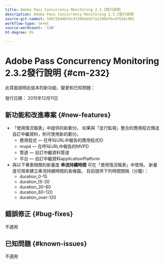 ```yaml
---
title: Adobe Pass Concurrency Monitoring 2.3.2發行說明
description: Adobe Pass Concurrency Monitoring 2.3.2發行說明
source-git-commit: 59672b44074c472094ed27a23d6bfbcd7654c901
workflow-type: tm+mt
source-wordcount: '130'
ht-degree: 0%

---
```



# Adobe Pass Concurrency Monitoring 2.3.2發行說明 {#cm-232}

此頁面說明此版本的新功能、變更和已知問題：

發行日期： 2015年12月11日

## 新功能和改進專案 {#new-features}

* 「使用情況報表」中提供的新劃分。 如果與「並行監視」整合的應用程式傳送自訂中繼資料，則可使用新的劃分。
   * 應用程式 — 在呼叫URL中報告的應用程式ID
   * mvpd — 在呼叫URL中報告的MVPD
   * 管道 — 自訂中繼資料管道
   * 平台 — 自訂中繼資料applicationPlatform
* 與以下專案相關的新量度 **串流持續時間** 可在「使用情況報表」中使用。 新量度可用來建立串流持續時間的長條圖。 目前提供下列時間間隔（分鐘）：
   * duration_0-15
   * duration_15-30
   * duration_30-60
   * duration_60-120
   * duration_over-120

## 錯誤修正 {#bug-fixes}

不適用

## 已知問題 {#known-issues}

不適用
